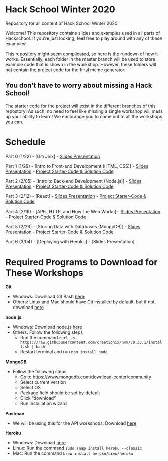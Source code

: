 # Hack School Winter 2020
Repository for all content of Hack School Winter 2020.

Welcome! This repository contains slides and examples used in all parts of Hackschool. If you're just looking, feel free to play around with any of these examples!

This repository might seem complicated, so here is the rundown of how it works. Essentially, each folder in the master branch will be used to store example code that is shown in the workshop. However, these folders will not contain the project code for the final meme generator. 

## You don't have to worry about missing a Hack School!
The starter code for the project will exist in the different branches of this repostory! As such, no need to feel like missing a single workshop will mess up your ability to learn! We encourage you to come out to all the workshops you can.

# Schedule

Part 0 (1/22) - [Git/Unix] - [Slides Presentation](http://acmurl.com/hackschool0)  
  
Part 1 (1/29) - [Intro to Front-end Development (HTML, CSS)] - [Slides Presentation](http://acmurl.com/hackschool1) - [Project Starter-Code & Solution Code](https://github.com/acmucsd/hackschool-wi20/tree/project-pt1)

Part 2 (2/05) - [Intro to Back-end Development (Node.js)] - [Slides Presentation](http://acmurl.com/hackschool2) - [Project Starter-Code & Solution Code](https://github.com/acmucsd/hackschool-wi20/tree/project-pt2)

Part 3 (2/12) - [React] - [Slides Presentation](acmurl.com/hackschool3) - [Project Starter-Code & Solution Code](https://github.com/acmucsd/hackschool-wi20/tree/project-pt3)

Part 4 (2/19) - [APIs, HTTP, and How the Web Works] - [Slides Presentation](http://acmurl.com/hackschool4) - [Project Starter-Code & Solution Code](https://github.com/acmucsd/hackschool-wi20/tree/project-pt4)

Part 5 (2/26) - [Storing Data with Databases (MongoDB)] - [Slides Presentation](http://acmurl.com/hackschool5) - [Project Starter-Code & Solution Code](https://github.com/acmucsd/hackschool-wi20/tree/project-pt5)

Part 6 (3/04) - [Deploying with Heroku] - [Slides Presentation]

# Required Programs to Download for These Workshops
  
**Git**
- Windows: Download Git Bash [here](https://git-scm.com/downloads)
- Others: Linux and Mac should have Git installed by default, but if not, download [here](https://git-scm.com/downloads)

**node.js**
- Windows: Download node.js [here](https://nodejs.org/en/download/)
- Others: Follow the following steps
  - Run the command `curl -o- https://raw.githubusercontent.com/creationix/nvm/v0.33.1/install.sh | bash`
  - Restart terminal and run `npm install node`

**MongoDB**
- Follow the following steps:
  - Go to https://www.mongodb.com/download-center/community 
  - Select current version
  - Select OS
  - Package field should be set by default
  - Click “download”
  - Run installation wizard

**Postman**
- We will be using this for the API workshops. Download [here](https://www.getpostman.com/downloads/)

**Heroku**
- Windows: Download [here](https://acmurl.com/herokuinstall)
- Linux: Run the command `sudo snap install heroku --classic`
- Mac: Run the command `brew install heroku/brew/heroku`




